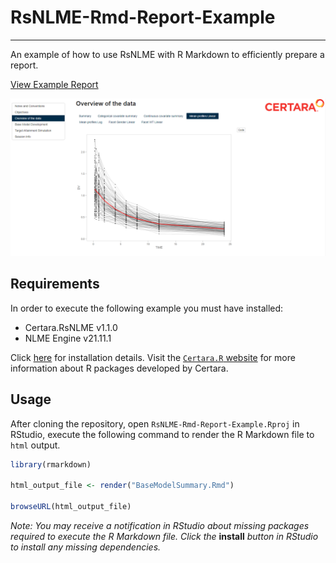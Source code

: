 # RsNLME-Rmd-Report-Example

----

An example of how to use RsNLME with R Markdown to efficiently prepare a report.

<a href="BaseModelSummary.html" download>View Example Report</a>

![](img/overview_screenshot.png)

## Requirements

In order to execute the following example you must have installed:

* Certara.RsNLME v1.1.0
* NLME Engine v21.11.1

Click [here](https://certara.github.io/R-RsNLME/articles/installation.html) for installation details. Visit the [`Certara.R` website](https://certara.github.io/R-Certara/) for more information about R packages developed by Certara.

## Usage

After cloning the repository, open `RsNLME-Rmd-Report-Example.Rproj` in RStudio, execute the following command to render the R Markdown file to `html` output.

``` r
library(rmarkdown)

html_output_file <- render("BaseModelSummary.Rmd")

browseURL(html_output_file)
```

*Note: You may receive a notification in RStudio about missing packages required to execute the R Markdown file. Click the* **install** *button in RStudio to install any missing dependencies.*
